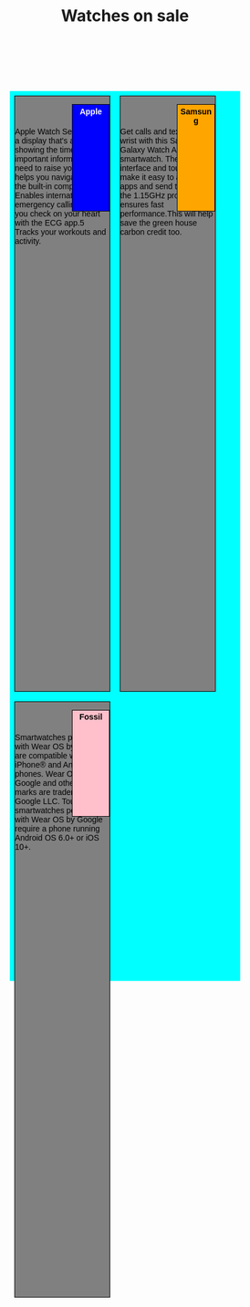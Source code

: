 <!DOCTYPE html>
<html>
<head>
<meta charset="utf-8">
<meta name="viewport" content="width=device-width, initial-scale=1">
<title>Watches on sale</title>


<style>


/* Base styles*/
* {
	box-sizing: border-box;
	margin: 0px;
	padding: 0px;
}
h1 {
	margin-bottom: 15px;
	text-align: center;
}
div#container {background-color: #00ffff;
				position: relative;
				top: 100px;
				height: 40%;}


#p1 {
	color: black;
	background-color: gray;
	padding-top: 40px; 
	margin-right: auto;
	margin-left: auto;
	margin: 2%;
	height:67%;
	font-family: Helvetica;
	position: relative;
	
}
#p2 {
	color: black;
	background-color:gray;
	padding-top: 40px; 
	margin-right: auto;
	margin-left: auto;
	margin: 2%;
	height:67%;
	font-family: Helvetica;
	position: relative;
	
}
#p3 {
	color: black;
	background-color:gray;
	padding-top: 40px; 
	margin-right: auto;
	margin-left: auto;
	margin: 2%;
	height:67%;
	font-family: Helvetica;
	position: relative;
	
}
#p4 {
	border: 1px solid black;
	color: white;
	font-weight: bold;
	background-color: blue;
	width: 40%;
	height:18%;
	padding : 2%;
	text-align: center;
	position: absolute; top:0;
	right:0;}
#p5 {
	border: 1px solid black;
	color: black;
	font-weight: bold;
	background-color: orange;
	padding : 2%; width: 40%;
	height:18%;
	text-align: center;
	position: absolute; top:0;
	right:0;}
#p6 {
	border: 1px solid black;
	color: black;
	font-weight: bold;
	background-color: pink;
	padding: 2%; width: 40%;
	height:18%;
	text-align: center;
	position: absolute; top:0;
	right:0;}

/*Simple Responsive Framework*/
.row {
	width: 100%;
}

/*Large Devices*/
@media (min-width: 992px) {
	.col-lg-1, .col-lg-2, .col-lg-3, .col-lg-4, .col-lg-5, .col-lg-6, .col-lg-7, .col-lg-8, .col-lg-9, .col-lg-10, .col-lg-11, .col-lg-12 {
		float: left;
		border: 1px solid black;
	}
	.col-lg-1 {
		width: 8.33%;
	}
	.col-lg-2 {
		width: 16.66%;
	}
	.col-lg-3 {
		width: 25%;
	}
	.col-lg-4 {
		width: 33%;
	}
	.col-lg-5 {
		width: 41.66%;
	}
	.col-lg-6 {
		width: 50%;
	}
	.col-lg-7 {
		width: 58.33%;
	}
	.col-lg-8 {
		width: 66.66%;
	}
	.col-lg-9 {
		width: 74.99%;
	}
	.col-lg-10 {
		width: 83.33%;
	}
	.col-lg-11 {
		width: 91.66%;
	}
	.col-lg-12 {
		width: 100%;
	}
}

/*medium devices*/
@media (min-width: 768px) and (max-width: 991px) {
	.col-md-1, .col-md-2, .col-md-3, .col-md-4, .col-md-5, .col-md-6, .col-md-7, .col-md-8, .col-md-9, .col-md-10, .col-md-11, .col-md-12 {
		float: left;
		border: 1px solid black;
	}
	.col-md-1 {
		width: 8.33%;
	}
	.col-md-2 {
		width: 16.66%;
	}
	.col-md-3 {
		width: 25%;
	}
	.col-md-4 {
		width: 33%;
	}
	.col-md-5 {
		width: 41.66%;
	}
	.col-md-6 {
		width: 50%;
	}
	.col-md-7 {
		width: 58.33%;
	}
	.col-md-8 {
		width: 66.66%;
	}
	.col-md-9 {
		width: 74.99%;
	}
	.col-md-10 {
		width: 83.33%;
	}
	.col-md-11 {
		width: 91.66%;
	}
	.col-md-12 {
		width: 100%;
	}
}


/*small devices*/
@media (max-width: 767px) {
	.col-sm-1, .col-sm-2, .col-sm-3, .col-sm-4, .col-sm-5, .col-sm-6, .col-sm-7, .col-sm-8, .col-sm-9, .col-sm-10, .col-sm-11, .col-sm-12 {
		float: left;
		border: 1px solid black;
	}
	.col-sm-1 {
		width: 8.33%;
	}
	.col-sm-2 {
		width: 16.66%;
	}
	.col-sm-3 {
		width: 25%;
	}
	.col-sm-4 {
		width: 33%;
	}
	.col-sm-5 {
		width: 41.66%;
	}
	.col-sm-6 {
		width: 50%;
	}
	.col-sm-7 {
		width: 58.33%;
	}
	.col-sm-8 {
		width: 66.66%;
	}
	.col-sm-9 {
		width: 74.99%;
	}
	.col-sm-10 {
		width: 83.33%;
	}
	.col-sm-11 {
		width: 91.66%;
	}
	.col-sm-12 {
		width: 100%;
	}
}



</style>
</head>


<body>
<h1>Watches on sale</h1>


<div id="container" class="row">
	<div id="p1" class="col-lg-3 col-md-5 col-sm-12"><p>Apple Watch Series 5 has a display that's always on, showing the time and important information—no need to raise your wrist. It helps you navigate with the built-in compass. Enables international emergency calling.4 Lets you check on your heart with the ECG app.5 Tracks your workouts and activity.</p>
	<p id="p4"> Apple </p>
	</div>
	<div id="p2" class="col-lg-3 col-md-5 col-sm-12"><p>Get calls and texts on your wrist with this Samsung Galaxy Watch Active2 smartwatch. The intuitive interface and touch bezel make it easy to access apps and send texts, and the 1.15GHz processor ensures fast performance.This will help save the green house carbon credit too.</p><p id="p5"> Samsung </p>
	</div>
	<div id="p3" class="col-lg-3 col-md-5 col-sm-12"><p>Smartwatches powered with Wear OS by Google are compatible with iPhone® and Android™ phones. Wear OS by Google and other related marks are trademarks of Google LLC. Touchscreen smartwatches powered with Wear OS by Google require a phone running Android OS 6.0+ or iOS 10+.</p><p id="p6"> Fossil </p></div>
	
</div>
</body>
</html> 
